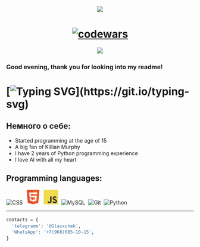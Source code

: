

<div id="header" align="center">
  <img src="https://i.pinimg.com/originals/52/03/8a/52038aee8e50978dfc20614660c578fb.gif" width="250"/>
<!--   https://i.pinimg.com/originals/ee/ca/5a/eeca5a8ba88568aae13de71ad347e5c1.gif -->
<!--   https://i.pinimg.com/originals/52/03/8a/52038aee8e50978dfc20614660c578fb.gif -->
<!--   https://64.media.tumblr.com/565dc5fcaf8061a1a39b5d9770891e35/1b39ec9196d50669-ea/s1280x1920/b9aaae700e5d6ed055c5e0be7b2dc76a6d6e2cb3.gif -->
</div>

<div align="center">
  
# [![codewars](https://www.codewars.com/users/Glazochek/badges/large)](https://www.codewars.com/users/username) 
![](https://komarev.com/ghpvc/?username=your-github-username)
  
</div>

### Good evening, thank you for looking into my readme!

# [![Typing SVG](https://readme-typing-svg.demolab.com?font=Fira+Code&weight=100&size=35&pause=1000&color=1DF730&center=&vCenter=&width=435&lines=Hi.+My+name+is+Nikita.)](https://git.io/typing-svg)


 ## Немного о себе:
+ Started programming at the age of 15
+ A big fan of Killian Murphy
+ I have 2 years of Python programming experience
+ I love AI with all my heart

<div>
  
  ## Programming languages:&nbsp;
  
  <img src="https://uxwing.com/wp-content/themes/uxwing/download/brands-and-social-media/css-icon.png"  title="CSS3" alt="CSS" width="40" height="40"/>&nbsp;
  <img src="https://github.com/devicons/devicon/blob/master/icons/html5/html5-original.svg" title="HTML5" alt="HTML" width="40" height="40"/>&nbsp;
  <img src="https://github.com/devicons/devicon/blob/master/icons/javascript/javascript-original.svg" title="JavaScript" alt="JavaScript" width="40" height="40"/>&nbsp;
  <img src="https://icon-library.com/images/mysql-icon/mysql-icon-3.jpg" title="MySQL"  alt="MySQL" width="40" height="40"/>&nbsp;
  <img src="https://upload.wikimedia.org/wikipedia/commons/thumb/3/3f/Git_icon.svg/2048px-Git_icon.svg.png" title="Git" alt="Git" width="40" height="40"/>&nbsp;
  <img src="https://upload.wikimedia.org/wikipedia/commons/thumb/c/c3/Python-logo-notext.svg/1869px-Python-logo-notext.svg.png" title="Python"  alt="Python" width="40" height="40"/>&nbsp;
<!--   <img src="https://icon-library.com/images/django-icon/django-icon-0.jpg" title="Django" alt="Django" width="40" height="40"/> -->
</div>

<!-- ## Немного хвастовства:

<div>
  <img src="https://user-images.githubusercontent.com/87608167/225424030-39c53ce0-8170-4db0-ad35-f0be0c3e9156.png" width="250" height="180"/>
  <img src="https://user-images.githubusercontent.com/87608167/225424324-2d094998-871d-4b04-aac6-37a9d432f62f.png" width="250" height="180"/>
  <img src="https://user-images.githubusercontent.com/87608167/225424417-19f75c0d-8bc0-41ff-9e28-973d5be69a67.png" width="250" height="180"/>
  <img src="https://user-images.githubusercontent.com/87608167/225424471-f4b54d80-b836-4e39-9260-a669832752c4.png" width="250" height="180"/>
  <img src="https://user-images.githubusercontent.com/87608167/225424547-5b9e6dda-de68-47ee-8881-c6d43cc931ec.png" width="250" height="180"/>
  <img src="https://user-images.githubusercontent.com/87608167/225424705-1540cd12-ff7d-4240-a23c-d28502e36ba8.png" width="250" height="180"/>
  <img src="https://user-images.githubusercontent.com/87608167/225424746-ceb1cdb4-6c5c-4fd3-b4f2-981cdd5435cf.png" width="250" height="180"/>
  <img src="https://user-images.githubusercontent.com/87608167/225424825-b11cc3d8-c81f-442b-9c64-456525cb96d5.png" width="250" height="180"/>
  <img src="https://user-images.githubusercontent.com/87608167/225424899-a2106f7c-d726-401c-b45f-287d93e567e1.png" width="250" height="180"/>
</div> -->

---
<!-- 
<div id="badges" align="center">
  <a href="your-linkedin-URL">
    <img width="50" height="50" src="https://upload.wikimedia.org/wikipedia/commons/thumb/8/82/Telegram_logo.svg/2048px-Telegram_logo.svg.png" alt="Telegramm"/>
  </a>
  <a href="your-youtube-URL">
    <img width="50" height="50" src="https://cdn.cdnlogo.com/logos/w/35/whatsapp-icon.svg" alt="WhatsApp"/>
  </a>
</div> -->
  
```python
contacts = {
  'telegramm': '@Glazxchek',
  'WhatsApp': '+7(968)085-10-15',
}
```

